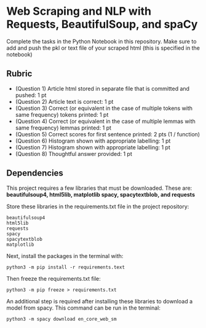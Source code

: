 # Web Scraping and NLP with Requests, BeautifulSoup, and spaCy

Complete the tasks in the Python Notebook in this repository.
Make sure to add and push the pkl or text file of your scraped html (this is specified in the notebook)

## Rubric

* (Question 1) Article html stored in separate file that is committed and pushed: 1 pt
* (Question 2) Article text is correct: 1 pt
* (Question 3) Correct (or equivalent in the case of multiple tokens with same frequency) tokens printed: 1 pt
* (Question 4) Correct (or equivalent in the case of multiple lemmas with same frequency) lemmas printed: 1 pt
* (Question 5) Correct scores for first sentence printed: 2 pts (1 / function)
* (Question 6) Histogram shown with appropriate labelling: 1 pt
* (Question 7) Histogram shown with appropriate labelling: 1 pt
* (Question 8) Thoughtful answer provided: 1 pt

## Dependencies
This project requires a few libraries that must be downloaded. These are: **beautifulsoup4, html5lib, matplotlib spacy, spacytextblob, and requests**

Store these libraries in the requirements.txt file in the project repository:
```
beautifulsoup4
html5lib
requests
spacy
spacytextblob
matplotlib
```

Next, install the packages in the terminal with:
```
python3 -m pip install -r requirements.text
```
Then freeze the requirements.txt file:
```
python3 -m pip freeze > requirements.txt
```
An additional step is required after installing these libraries to download a model from spacy. This command can be run in the terminal:
```
python3 -m spacy download en_core_web_sm
```